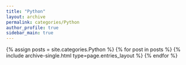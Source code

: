 ```yaml
---
title: "Python"
layout: archive
permalink: categories/Python
author_profile: true
sidebar_main: true
---
```

<!-- 카테고리명에 띄어쓰기가 들어가는 경우에는 site.categories.Unreal Engine 으로 할 수가 없어 site.categories[‘Unreal Engine’] 이런 식으로 해야했다는 것이다. -->

{% assign posts = site.categories.Python %}
{% for post in posts %} {% include archive-single.html type=page.entries_layout %} {% endfor %}